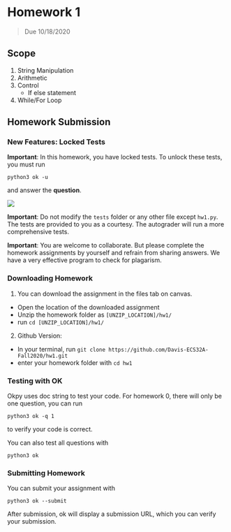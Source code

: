# Homework 1
> Due 10/18/2020
## Scope

1. String Manipulation
2. Arithmetic
3. Control
    - If else statement
4. While/For Loop

## Homework Submission

### New Features: Locked Tests

**Important**:  In this homework, you have locked tests.
To unlock these tests, you must run

```python3 ok -u```

and answer the **question**.

![](imgs/unlock_test.png)


**Important**:  Do not modify the `tests` folder or any other file except `hw1.py`.
The tests are provided to you as a courtesy.  The autograder will run a more comprehensive tests.

**Important**:  You are welcome to collaborate.  But please complete the homework assignments by yourself and refrain from sharing answers.  We have a very effective program to check for plagarism.

### Downloading Homework

1. You can download the assignment in the files tab on canvas.

- Open the location of the downloaded assignment
- Unzip the homework folder as `[UNZIP_LOCATION]/hw1/`
- run `cd [UNZIP_LOCATION]/hw1/`

2. Github Version:

- In your terminal, run
  `git clone https://github.com/Davis-ECS32A-Fall2020/hw1.git`
- enter your homework folder with
  `cd hw1`

### Testing with OK

Okpy uses doc string to test your code. For homework 0, there will only be one question, you can run

`python3 ok -q 1`

to verify your code is correct.

You can also test all questions with

`python3 ok`


### Submitting Homework

You can submit your assignment with

`python3 ok --submit`

After submission, ok will display a submission URL, which you can verify your submission.
